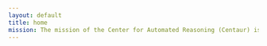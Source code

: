 ```yaml
---
layout: default
title: home
mission: The mission of the Center for Automated Reasoning (Centaur) is to accelerate the state of the art in automated reasoning research by creating new theory and algorithms, building world-class tools, and creating automated reasoning-based solutions to real-world problems.
---
```


